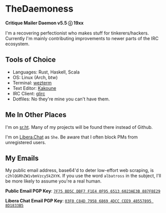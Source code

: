 # TheDaemoness
__Critique Mailer Daemon v5.5 ⓒ 19xx__

I'm a recovering perfectionist who makes stuff for tinkerers/hackers.
Currently I'm mainly contributing improvements to newer parts of the IRC ecosystem.

## Tools of Choice

* Languages: Rust, Haskell, Scala
* OS: Linux (Arch, btw)
* Terminal: [wezterm](https://github.com/wez/wezterm?tab=readme-ov-file#wezs-terminal)
* Text Editor: [Kakoune](https://kakoune.org/)
* IRC Client: [glirc](https://github.com/glguy/irc-core)
* Dotfiles: No they're mine you can't have them.

## Me In Other Places

I'm on [sr.ht](https://git.sr.ht/~daemoness/).
Many of my projects will be found there instead of Github.

I'm on [Libera.Chat](https://libera.chat/) as `She`.
Be aware that I often block PMs from unregistered users.

## My Emails

My public email address, base64'd to deter low-effort web scraping,
is `c2hlQGRhZW1vbmVzcy5kZXYK`.
If you use the word `albatross` in the subject,
I'll be more likely to assume you're a real human.

**Public Email PGP Key**: [`7F75 BD5C DBF7 F1E4 0F95 6513 6023AE3B 887F8E29`](https://pgp.mit.edu/pks/lookup?op=get&search=0x6023AE3B887F8E29)

**Libera Chat Email PGP Key**: [`03F0 C84D 7958 6869 4DCC CEE9 48557895 8D1833B5`](https://libera.chat/.well-known/openpgpkey/hu/je1y7onasob5ee8c8qo5do7ca5fp6qsf?l=she)
